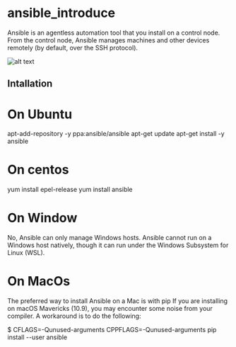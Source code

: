 # ansible_introduce

Ansible is an agentless automation tool that you install on a control node. From the control node, Ansible manages machines and other devices remotely (by default, over the SSH protocol). 

![alt text](https://user-images.githubusercontent.com/17456175/164676997-49d02abf-c3a9-43f7-b8dd-4ccc9d10cae8.png)

## Intallation
# On Ubuntu
apt-add-repository -y ppa:ansible/ansible
apt-get update
apt-get install -y ansible
# On centos
yum install epel-release
yum install ansible

# On Window
No, Ansible can only manage Windows hosts. Ansible cannot run on a Windows host natively, though it can run under the Windows Subsystem for Linux (WSL).

# On MacOs
The preferred way to install Ansible on a Mac is with pip
If you are installing on macOS Mavericks (10.9), you may encounter some noise from your compiler. A workaround is to do the following:

$ CFLAGS=-Qunused-arguments CPPFLAGS=-Qunused-arguments pip install --user ansible
